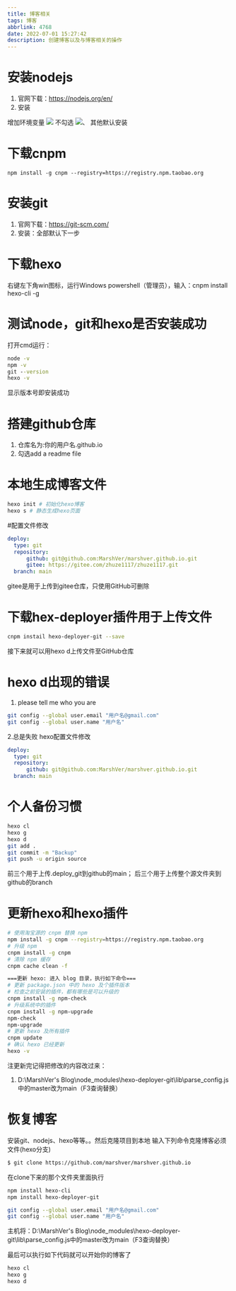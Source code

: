 ```yaml
---
title: 博客相关
tags: 博客
abbrlink: 4768
date: 2022-07-01 15:27:42
description: 创建博客以及与博客相关的操作
---
```


# 安装nodejs
1. 官网下载：https://nodejs.org/en/
2. 安装

增加环境变量
![](https://s2.loli.net/2023/02/07/tiz9TqIJlxeP1HZ.png)
不勾选
![](https://s2.loli.net/2023/02/07/6YwUQpCckMhbOIF.png)、
其他默认安装

# 下载cnpm
```
npm install -g cnpm --registry=https://registry.npm.taobao.org
```

# 安装git
1. 官网下载：https://git-scm.com/
2. 安装：全部默认下一步

# 下载hexo
右键左下角win图标，运行Windows powershell（管理员），输入：cnpm install hexo-cli -g

# 测试node，git和hexo是否安装成功
打开cmd运行：
```cmd
node -v
npm -v
git --version
hexo -v
```
显示版本号即安装成功

# 搭建github仓库
1. 仓库名为:你的用户名.github.io
2. 勾选add a readme file

# 本地生成博客文件
```bash
hexo init # 初始化hexo博客
hexo s # 静态生成hexo页面
```

#配置文件修改
```yml
deploy:
  type: git
  repository: 
      github: git@github.com:MarshVer/marshver.github.io.git
      gitee: https://gitee.com/zhuze1117/zhuze1117.git
  branch: main
```
gitee是用于上传到gitee仓库，只使用GitHub可删除

# 下载hex-deployer插件用于上传文件
```bash
cnpm instail hexo-deployer-git --save
```
接下来就可以用hexo d上传文件至GitHub仓库

# hexo d出现的错误
1. please tell me who you are
```bash
git config --global user.email "用户名@gmail.com"
git config --global user.name "用户名"
```

2.总是失败
hexo配置文件修改
```yml
deploy:
  type: git
  repository: 
      github: git@github.com:MarshVer/marshver.github.io.git
  branch: main
```

# 个人备份习惯
```bash
hexo cl
hexo g
hexo d
git add .
git commit -m "Backup"
git push -u origin source
```
前三个用于上传.deploy_git到github的main；
后三个用于上传整个源文件夹到github的branch

# 更新hexo和hexo插件
```bash
# 使用淘宝源的 cnpm 替换 npm
npm install -g cnpm --registry=https://registry.npm.taobao.org
# 升级 npm
cnpm install -g cnpm     
# 清除 npm 缓存            
cnpm cache clean -f                

===更新 hexo: 进入 blog 目录，执行如下命令=== 
# 更新 package.json 中的 hexo 及个插件版本
# 检查之前安装的插件，都有哪些是可以升级的 
cnpm install -g npm-check
# 升级系统中的插件           
cnpm install -g npm-upgrade         
npm-check
npm-upgrade
# 更新 hexo 及所有插件
cnpm update
# 确认 hexo 已经更新
hexo -v
```
注更新完记得把修改的内容改过来：
1. D:\MarshVer's Blog\node_modules\hexo-deployer-git\lib\parse_config.js中的master改为main（F3查询替换）

# 恢复博客
安装git、nodejs、hexo等等。。然后克隆项目到本地
输入下列命令克隆博客必须文件(hexo分支)
```bash
$ git clone https://github.com/marshver/marshver.github.io
```
在clone下来的那个文件夹里面执行
```bash
npm install hexo-cli
npm install hexo-deployer-git

git config --global user.email "用户名@gmail.com"
git config --global user.name "用户名"
```
主机将：D:\MarshVer's Blog\node_modules\hexo-deployer-git\lib\parse_config.js中的master改为main（F3查询替换）

最后可以执行如下代码就可以开始你的博客了
```bash
hexo cl
hexo g
hexo d
```

